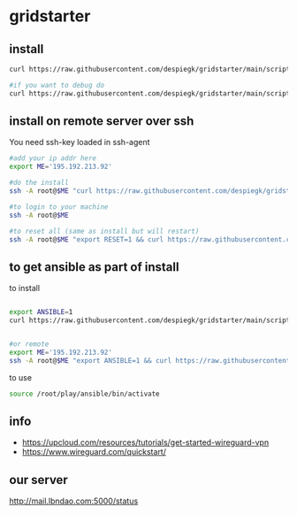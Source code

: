 # gridstarter

## install 

```bash
curl https://raw.githubusercontent.com/despiegk/gridstarter/main/scripts/install.sh > /tmp/install.sh && bash /tmp/install.sh

#if you want to debug do
curl https://raw.githubusercontent.com/despiegk/gridstarter/main/scripts/install.sh > /tmp/install.sh && bash -x /tmp/install.sh
```



## install on remote server over ssh

You need ssh-key loaded in ssh-agent

```bash
#add your ip addr here
export ME='195.192.213.92'

#do the install
ssh -A root@$ME "curl https://raw.githubusercontent.com/despiegk/gridstarter/main/scripts/install.sh > /tmp/install.sh && bash -x /tmp/install.sh"

#to login to your machine
ssh -A root@$ME

#to reset all (same as install but will restart)
ssh -A root@$ME "export RESET=1 && curl https://raw.githubusercontent.com/despiegk/gridstarter/main/scripts/install.sh > /tmp/install.sh && bash -x /tmp/install.sh"

```

## to get ansible as part of install

to install

```bash

export ANSIBLE=1 
curl https://raw.githubusercontent.com/despiegk/gridstarter/main/scripts/install.sh > /tmp/install.sh && bash /tmp/install.sh


#or remote
export ME='195.192.213.92'
ssh -A root@$ME "export ANSIBLE=1 && curl https://raw.githubusercontent.com/despiegk/gridstarter/main/scripts/install.sh > /tmp/install.sh && bash -x /tmp/install.sh"
```


to use

```bash
source /root/play/ansible/bin/activate
```

## info

- https://upcloud.com/resources/tutorials/get-started-wireguard-vpn
- https://www.wireguard.com/quickstart/

## our server

http://mail.lbndao.com:5000/status
